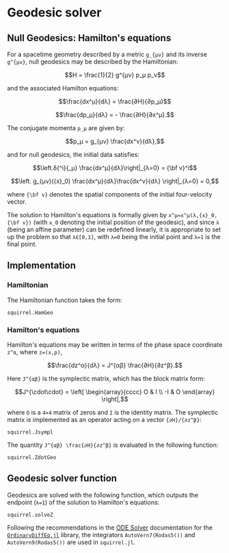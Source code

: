 # Geodesic solver

## Null Geodesics: Hamilton's equations

For a spacetime geometry described by a metric ``g_{μν}`` and its
inverse ``g^{μν}``, null geodesics may be described by the Hamiltonian:

```math
H = \frac{1}{2} g^{μν} p_μ p_ν
```

and the associated Hamilton equations:

```math
\frac{dx^μ}{dλ} = \frac{∂H}{∂p_μ}
```
```math
\frac{dp_μ}{dλ} = - \frac{∂H}{∂x^μ}.
```

The conjugate momenta ``p_μ`` are given by:

```math
p_μ = g_{μν} \frac{dx^ν}{dλ},
```

and for null geodesics, the initial data satisfies:

```math
\left.δ{^i}{_μ} \frac{dx^μ}{dλ}\right|_{λ=0} = {\bf v}^i
```
```math
\left. g_{μν}({x}_0) 
\frac{dx^μ}{dλ}\frac{dx^ν}{dλ} \right|_{λ=0} = 0,
```

where ``{\bf v}`` denotes the spatial components of the initial 
four-velocity vector.

The solution to Hamilton's equations is formally given by
``x^μ=x^μ(λ,{x}_0,{\bf v})`` (with ``x_0`` denoting the initial position
of the geodesic), and since ``λ`` (being an affine parameter) can be
redefined linearly, it is appropriate to set up the problem so that
``λ∈[0,1]``, with ``λ=0`` being the initial point and ``λ=1`` is the
final point.

## Implementation

### Hamiltonian

The Hamiltonian function takes the form:
```@docs
squirrel.HamGeo
```

### Hamilton's equations
Hamilton's equations may be written in terms of the phase space
coordinate ``z^α``, where ``z=(x,p)``,

```math
\frac{dz^α}{dλ} = J^{αβ} \frac{∂H}{∂z^β}.
```

Here ``J^{αβ}`` is the symplectic matrix, which has the block matrix
form:

```math
J^{\cdot\cdot} =
\left[
  \begin{array}{cccc}
     O  &  I  \\
     -I  &  O  
  \end{array}
\right],
```

where ``O`` is a ``4×4`` matrix of zeros and ``I`` is the identity
matrix. The symplectic matrix is implemented as an operator acting on a
vector ``{∂H}/{∂z^β}``:

```@docs
squirrel.Jsympl
```

The quantity ``J^{αβ} \frac{∂H}{∂z^β}`` is evaluated in the following
function: 

```@docs
squirrel.ZdotGeo
```

## Geodesic solver function

Geodesics are solved with the following function, which outputs the
endpoint (``λ=1``) of the solution to Hamilton's equations:

```@docs
squirrel.solveZ
```

Following the recommendations in the [ODE
Solver](https://diffeq.sciml.ai/stable/solvers/ode_solve/#ode_solve)
documentation for the
[`OrdinaryDiffEq.jl`](https://github.com/SciML/OrdinaryDiffEq.jl)
library, the integrators `AutoVern7(Rodas5())` and `AutoVern9(Rodas5())`
are used in `squirrel.jl`.
